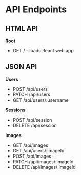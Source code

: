 # API Endpoints

## HTML API

**Root**
* GET / - loads React web app

## JSON API

**Users**
* POST /api/users
* PATCH /api/users
* GET /api/users/:username

**Sessions**
* POST /api/session
* DELETE /api/session

**Images**
* GET /api/images
* GET /api/users/:imageId
* POST /api/images
* PATCH /api/images/:imageId
* DELETE /api/images/:imageId
